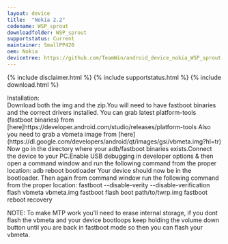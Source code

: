 ```yaml
---
layout: device
title:  "Nokia 2.2"
codename: WSP_sprout
downloadfolder: WSP_sprout
supportstatus: Current
maintainer: SmallPP420
oem: Nokia
devicetree: https://github.com/TeamWin/android_device_nokia_WSP_sprout
---
```

{% include disclaimer.html %}
{% include supportstatus.html %}
{% include download.html %}
<div class='page-heading'>Installation:</div>
Download both the img and the zip.You will need to have fastboot binaries and the correct drivers installed.
You can grab latest platform-tools (fastboot binaries) from [here]https://developer.android.com/studio/releases/platform-tools
Also you need to grab a vbmeta image from [here](https://dl.google.com/developers/android/qt/images/gsi/vbmeta.img?hl=tr)
Now go in the directory where your adb/fastboot binaries exists.Connect the device to your PC.Enable USB debugging in developer options & then open a command window and run the following command from the proper location: 
adb reboot bootloader
Your device should now be in the bootloader.
Then again from command window run the following command from the proper location:
fastboot --disable-verity --disable-verification flash vbmeta vbmeta.img
fastboot flash boot path/to/twrp.img
fastboot reboot recovery

NOTE: To make MTP work you'll need to erase internal storage, if you dont flash the vbmeta and your device bootloops keep holding the volume down button until you are back in fastboot mode so then you can flash your vbmeta.
